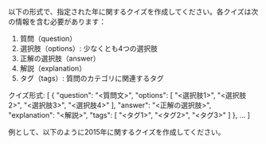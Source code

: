 以下の形式で、指定された年に関するクイズを作成してください。各クイズは次の情報を含む必要があります：

1. 質問（question）
2. 選択肢（options）: 少なくとも4つの選択肢
3. 正解の選択肢（answer）
4. 解説（explanation）
5. タグ（tags）: 質問のカテゴリに関連するタグ

クイズ形式:
[
    {
        "question": "<質問文>",
        "options": [
            "<選択肢1>",
            "<選択肢2>",
            "<選択肢3>",
            "<選択肢4>"
        ],
        "answer": "<正解の選択肢>",
        "explanation": "<解説>",
        "tags": [
            "<タグ1>",
            "<タグ2>",
            "<タグ3>"
        ]
    },
    ...
]

例として、以下のように2015年に関するクイズを作成してください。
